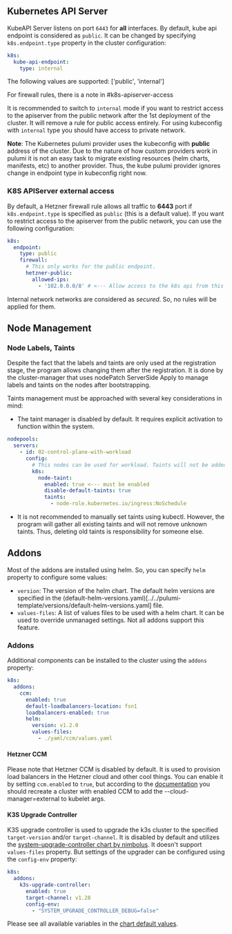 ## Kubernetes API Server
KubeAPI Server listens on port `6443` for **all** interfaces. By default, kube api endpoint is considered as `public`. It can be changed by specifying `k8s.endpoint.type` property in the cluster configuration:
```yaml
k8s:
  kube-api-endpoint:
    type: internal
```
The following values are supported: ['public', 'internal']

For firewall rules, there is a note in #k8s-apiserver-access

It is recommended to switch to `internal` mode if you want to restrict access to the apiserver from the public network after the 1st deployment of the cluster. It will remove a rule for public access entirely.
For using kubeconfig with `internal` type you should have access to private network.

**Note**: The Kubernetes pulumi provider uses the kubeconfig with **public** address of the cluster. Due to the nature of how custom providers work in pulumi it is not an easy task to migrate existing resources (helm charts, manifests, etc) to another provider. Thus, the kube pulumi provider ignores change in endpoint type in kubeconfig right now.


### K8S APIServer external access
By default, a Hetzner firewall rule allows all traffic to **6443** port if `k8s.endpoint.type` is specified as `public` (this is a default value). If you want to restrict access to the apiserver from the public network, you can use the following configuration:
```yaml
k8s:
  endpoint:
    type: public
    firewall:
      # This only works for the public endpoint.
      hetzner-public:
        allowed-ips:
          - '102.0.0.0/8' # <--- Allow access to the k8s api from this cidr!
```
Internal network networks are considered as *secured*. So, no rules will be applied for them.

## Node Management
### Node Labels, Taints
Despite the fact that the labels and taints are only used at the registration stage, the program allows changing them after the registration. It is done by the cluster-manager that uses nodePatch ServerSide Apply to manage labels and taints on the nodes after bootstrapping.

Taints management must be approached with several key considerations in mind:
- The taint manager is disabled by default. It requires explicit activation to function within the system.
```yaml
nodepools:
  servers:
    - id: 02-control-plane-with-workload
      config:
        # This nodes can be used for workload. Taints will not be added.
        k8s:
          node-taint:
            enabled: true <--- must be enabled
            disable-default-taints: true
            taints:
              - node-role.kubernetes.io/ingress:NoSchedule
```
- It is not recommended to manually set taints using kubectl. However, the program will gather all existing taints and will not remove unknown taints. Thus, deleting old taints is responsibility for someone else.


## Addons
Most of the addons are installed using helm. So, you can specify `helm` property to configure some values:

- `version`: The version of the helm chart. The default helm versions are specified in the (default-helm-versions.yaml)[../../pulumi-template/versions/default-helm-versions.yaml] file.
- `values-files`: A list of values files to be used with a helm chart. It can be used to override unmanaged settings. Not all addons support this feature.

### Addons
Additional components can be installed to the cluster using the `addons` property:
```yaml
k8s:
  addons:
    ccm:
      enabled: true
      default-loadbalancers-location: fsn1
      loadbalancers-enabled: true
      helm:
        version: v1.2.0
        values-files:
          - ./yaml/ccm/values.yaml
```

#### Hetzner CCM
Please note that Hetzner CCM is disabled by default. It is used to provision load balancers in the Hetzner cloud and other cool things. You can enable it by setting `ccm.enabled` to `true`, but according to the [documentation](https://github.com/hetznercloud/hcloud-cloud-controller-manager/issues/80) you should recreate a cluster with enabled CCM to add the --cloud-manager=external to kubelet args.

#### K3S Upgrade Controller
K3S upgrade controller is used to upgrade the k3s cluster to the specified `target-version` and/or `target-channel`. It is disabled by default and utilizes the [system-upgrade-controller chart by nimbolus](https://github.com/nimbolus/helm-charts/blob/main/charts/system-upgrade-controller). It doesn't support `values-files` property. But settings of the upgrader can be configured using the `config-env` property:
```yaml
k8s:
  addons:
    k3s-upgrade-controller:
      enabled: true
      target-channel: v1.28
      config-env:
        - "SYSTEM_UPGRADE_CONTROLLER_DEBUG=false"
```
Please see all available variables in the [chart default values](https://github.com/nimbolus/helm-charts/blob/main/charts/system-upgrade-controller/values.yaml).

